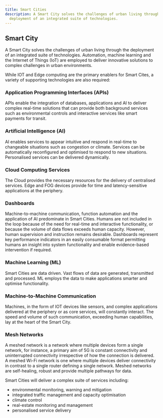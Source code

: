 ```yaml
---
title: Smart Cities
description: A Smart City solves the challenges of urban living through the
  deployment of an integrated suite of technologies.
---
```


## Smart City

A Smart City solves the challenges of urban living through the deployment of an integrated suite of technologies. Automation, machine learning and the Internet of Things (IoT) are employed to deliver innovative solutions to complex challenges in urban environments.

While IOT and Edge computing are the primary enablers for Smart Cites, a variety of supporting technologies are also required:

### Application Programming Interfaces (APIs)

APIs enable the integration of databases, applications and AI to deliver complex real-time solutions that can provide both background services such as environmental controls and interactive services like smart payments for transit.

### Artificial Intelligence (AI)

AI enables services to appear intuitive and respond in real-time to changeable situations such as congestion or climate. Services can be automatically reconfigured and optimised to respond to new situations. Personalised services can be delivered dynamically.

### Cloud Computing Services

The Cloud provides the necessary resources for the delivery of centralised services. Edge and FOG devices provide for time and latency-sensitive applications at the periphery.

### Dashboards

Machine-to-machine communication, function automation and the application of AI predominate in Smart Cities. Humans are not included in the loop because of the need for real-time and interactive functionality, or because the volume of data flows exceeds human capacity. However, human supervision and instruction remains desirable. Dashboards represent key performance indicators in an easily consumable format permitting humans an insight into system functionality and enable evidence-based intervention if required.

### Machine Learning (ML)

Smart Cities are data driven. Vast flows of data are generated, transmitted and processed. ML employs the data to make applications smarter and optimise functionality.

### Machine-to-Machine Communication

Machines, in the form of IOT devices like sensors, and complex applications delivered at the periphery or as core services, will constantly interact. The speed and volume of such communication, exceeding human capabilities, lay at the heart of the Smart City.

### Mesh Networks

A meshed network is a network where multiple devices form a single network, for instance, a primary aim of 5G is constant connectivity and uninterrupted connectivity irrespective of how the connection is delivered. A meshed Wi-Fi network is one where multiple devices deliver connectivity in contrast to a single router defining a single network. Meshed networks are self-healing, robust and provide multiple pathways for data.

Smart Cities will deliver a complex suite of services including:

- environmental monitoring, warning and mitigation
- integrated traffic management and capacity optimisation
- climate control
- real-estate monitoring and management
- personalised service delivery
